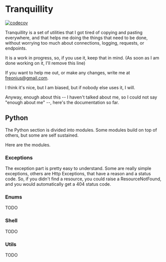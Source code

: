 # Tranquillity

[![codecov](https://codecov.io/gh/Freonius/tranquillity/branch/master/graph/badge.svg?token=F6HK01BK76)](https://codecov.io/gh/Freonius/tranquillity)

Tranquillity is a set of utilities that I got tired of copying and pasting everywhere,
and that helps me doing the things that need to be done, without worrying too much
about connections, logging, requests, or endpoints.

It is a work in progress, so, if you use it, keep that in mind. (As soon as I am done working on it, I'll remove this line)

If you want to help me out, or make any changes, write me at freonius@gmail.com.

I think it's nice, but I am biased, but if nobody else uses it, I will.

Anyway, enough about this -- I haven't talked about me, so I could not say "enough about me" --, here's the documentation
so far.

## Python

The Python section is divided into modules. Some modules build on top of others, but some are self sustained.

Here are the modules.

### Exceptions

The exception part is pretty easy to understand. Some are really simple exceptions, others are Http Exceptions, that have a reason and a status code. So, if you didn't find a resource, you could raise a ResourceNotFound, and you would automatically get a 404 status code.

### Enums

TODO

### Shell

TODO

### Utils

TODO
